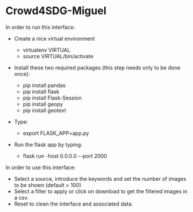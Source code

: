 # Crowd4SDG-Miguel
In order to run this interface:

- Create a nice virtual environment 
   - virtualenv VIRTUAL
   - source VIRTUAL/bin/activate

- Install these two required packages (this step needs only to be done once):
   - pip install pandas
   - pip install flask
   - pip install Flask-Session
   - pip install geopy
   - pip install geotext
- Type: 
   - export FLASK_APP=app.py
- Run the flask app by typing:
   - flask run -host 0.0.0.0 --port 2000


In order to use this interface:
- Select a source, introduce the keywords and set the number of images to be shown (default = 100)
- Select a filter to apply or click on download to get the filtered images in a csv.
- Reset to clean the interface and associated data.
